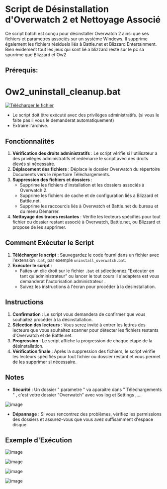 # Script de Désinstallation d'Overwatch 2 et Nettoyage Associé

Ce script batch est conçu pour désinstaller Overwatch 2 ainsi que ses fichiers et paramètres associés sur un système Windows.
Il supprime également les fichiers résiduels liés à Battle.net et Blizzard Entertainment.
Bien evidement tout les jeux qui sont lié a blizzard reste sur le pc sa spurrime que Blizzard et Ow2

## Prérequis:
# Ow2_uninstall_cleanup.bat

  [![Télécharger le fichier](https://github.com/user-attachments/assets/4c318b41-f48c-4751-8fa6-2265e0156ff1)](https://github.com/Popolia/ow2_uninstall_cleanup.bat/archive/refs/heads/main.zip)

- Le script doit être exécuté avec des privilèges administratifs. (si vous le faite pas il vous le demanderat automatiquement)
- Extraire l'archive.

## Fonctionnalités

1. **Vérification des droits administratifs** : Le script vérifie si l'utilisateur a des privilèges administratifs et redémarre le script avec des droits élevés si nécessaire.
2. **Déplacement des fichiers** : Déplace le dossier Overwatch du répertoire Documents vers le répertoire Téléchargements.
3. **Suppression des fichiers et dossiers** :
   - Supprime les fichiers d'installation et les dossiers associés à Overwatch 2.
   - Supprime les fichiers de cache et de configuration liés à Blizzard et Battle.net.
   - Supprime les raccourcis liés à Overwatch et Battle.net du bureau et du menu Démarrer.
4. **Nettoyage des traces restantes** : Vérifie les lecteurs spécifiés pour tout fichier ou dossier restant associé à Overwatch, Battle.net, ou Blizzard et propose de les supprimer.

## Comment Exécuter le Script

1. **Télécharger le script** : Sauvegardez le code fourni dans un fichier avec l'extension `.bat`, par exemple `uninstall_overwatch.bat`.
2. **Exécuter le script** : 
   - Faites un clic droit sur le fichier `.bat` et sélectionnez "Exécuter en tant qu'administrateur" ou lancer le tout cours il s'adaptera est vous demanderat l'autorisation administrateur .
   - Suivez les instructions à l'écran pour procéder à la désinstallation.

## Instructions

1. **Confirmation** : Le script vous demandera de confirmer que vous souhaitez procéder à la désinstallation.
2. **Sélection des lecteurs** : Vous serez invité à entrer les lettres des lecteurs que vous souhaitez scanner pour détecter les fichiers restants d'Overwatch et de Battle.net.
3. **Progression** : Le script affiche la progression de chaque étape de la désinstallation.
4. **Vérification finale** : Après la suppression des fichiers, le script vérifie les lecteurs spécifiés pour tout fichier ou dossier restant et vous permet de les supprimer si nécessaire.

## Notes

- **Sécurité** : Un dossier " parametre " va aparaitre dans " Téléchargements " , c'est votre dossier "Overwatch" avec vos log et Settings ,....


![image](https://github.com/user-attachments/assets/e373d614-42f6-4429-8cd4-df70bc45bfbb)

- **Dépannage** : Si vous rencontrez des problèmes, vérifiez les permissions des dossiers et assurez-vous que vous avez suffisamment d'espace disque.

## Exemple d'Exécution

![image](https://github.com/user-attachments/assets/e606957d-5b02-4393-996d-9b60f6106e6a)

![image](https://github.com/user-attachments/assets/293a8078-5246-4428-8cf0-8769a1783d3b)

![image](https://github.com/user-attachments/assets/c236dfeb-4fdf-418b-ac79-d6bb7fbdcc0a)

![image](https://github.com/user-attachments/assets/68074212-dea1-417f-b4f9-838e8d4e00c3)
